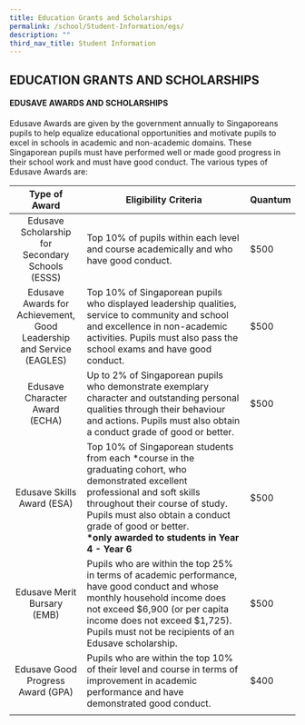 ```yaml
---
title: Education Grants and Scholarships
permalink: /school/Student-Information/egs/
description: ""
third_nav_title: Student Information
---
```

## EDUCATION GRANTS AND SCHOLARSHIPS

#### EDUSAVE AWARDS AND SCHOLARSHIPS

Edusave Awards are given by the government annually to Singaporeans pupils to help equalize educational opportunities and motivate pupils to excel in schools in academic and non-academic domains. These Singaporean pupils must have performed well or made good progress in their school work and must have good conduct. The various types of Edusave Awards are:

| Type of Award  | Eligibility Criteria  | Quantum  |
|:-:|---|---|
| Edusave Scholarship for<br> Secondary Schools (ESSS)  | Top 10% of pupils within each level and course academically and who have good conduct.  | $500  |
| Edusave Awards for <br>Achievement, Good<br> Leadership and Service <br>(EAGLES)  | Top 10% of Singaporean pupils who displayed leadership qualities, service to community and school and excellence in non-academic activities. Pupils must also pass the school exams and have good conduct.  | $500  |
| Edusave Character Award<br> (ECHA)  | Up to 2% of Singaporean pupils who demonstrate exemplary character and outstanding personal qualities through their behaviour and actions. Pupils must also obtain a conduct grade of good or better.  | $500  |
| Edusave Skills Award (ESA)  | Top 10% of Singaporean students from each \*course in the graduating cohort, who demonstrated excellent professional and soft skills throughout their course of study. Pupils must also obtain a conduct grade of good or better.  <br>**\*only awarded to students in Year 4 - Year 6**  | $500  |
| Edusave Merit Bursary<br> (EMB)  | Pupils who are within the top 25% in terms of academic performance, have good conduct and whose monthly household income does not exceed $6,900 (or per capita income does not exceed $1,725). Pupils must not be recipients of an Edusave scholarship.  | $500  |
| Edusave Good Progress<br> Award (GPA)  | Pupils who are within the top 10% of their level and course in terms of improvement in academic performance and have demonstrated good conduct.  | $400  |
|   |   |   |

